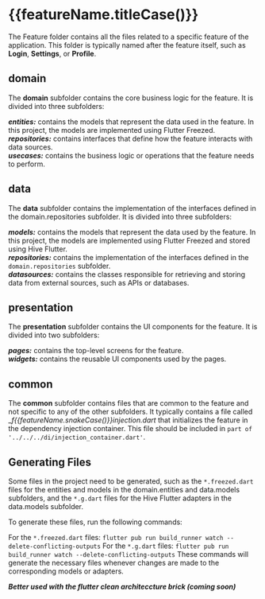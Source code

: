 # {{featureName.titleCase()}}
The Feature folder contains all the files related to a specific feature of the application. This folder is typically named after the feature itself, such as __Login__, __Settings__, or __Profile__.

## domain
The __domain__ subfolder contains the core business logic for the feature. It is divided into three subfolders:

__*entities:*__ contains the models that represent the data used in the feature. In this project, the models are implemented using Flutter Freezed.  
__*repositories:*__ contains interfaces that define how the feature interacts with data sources.  
__*usecases:*__ contains the business logic or operations that the feature needs to perform.  

## data
The __data__ subfolder contains the implementation of the interfaces defined in the domain.repositories subfolder. It is divided into three subfolders:

__*models:*__ contains the models that represent the data used by the feature. In this project, the models are implemented using Flutter Freezed and stored using Hive Flutter.  
__*repositories:*__ contains the implementation of the interfaces defined in the `domain.repositories` subfolder.  
__*datasources:*__ contains the classes responsible for retrieving and storing data from external sources, such as APIs or databases.
## presentation
The __presentation__ subfolder contains the UI components for the feature. It is divided into two subfolders:

__*pages:*__ contains the top-level screens for the feature.  
__*widgets:*__ contains the reusable UI components used by the pages.
## common
The __common__ subfolder contains files that are common to the feature and not specific to any of the other subfolders. It typically contains a file called __f{{featureName.snakeCase()}}_injection.dart__ that initializes the feature in the dependency injection container. This file should be included in ``part of '../../../di/injection_container.dart'``.

## Generating Files
Some files in the project need to be generated, such as the ``*.freezed.dart`` files for the entities and models in the domain.entities and data.models subfolders, and the ``*.g.dart`` files for the Hive Flutter adapters in the data.models subfolder.

To generate these files, run the following commands:

For the ``*.freezed.dart`` files: ``flutter pub run build_runner watch --delete-conflicting-outputs``
For the ``*.g.dart`` files: ``flutter pub run build_runner watch --delete-conflicting-outputs``
These commands will generate the necessary files whenever changes are made to the corresponding models or adapters.

__*Better used with the flutter clean architeccture brick (coming soon)*__